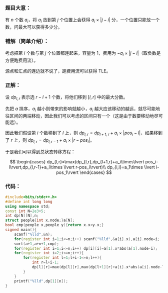 ### 题目大意：

有 $n$ 个数 $a_i$，将 $a_i$ 放到第 $j$ 个位置上会获得 $a_i\times\lvert j-i\rvert$ 分，一个位置只能放一个数，问最大可以获得多少分。

### 错解（简单介绍）：

考虑把第 $i$ 个数与第 $j$ 个位置都连起来，容量为 $1$，费用为 $-a_i\times\lvert j-i\rvert$（取负数是方便跑费用流）。

源点和汇点的连边就不说了，跑费用流可以获得 TLE。

### 正解：

设 $dp_{l,r}$ 表示选 $r-l+1$ 个数，将他们移到 $[l,r]$ 中的最大分数。

先把 $a$ 排序，$a_i$ 越小则带来的影响就越小，$a_i$ 越大应该移动的越远，就尽可能地往区间的两端移动，因此我们可以考虑的区间只有一个（这是由于数要移动地尽可能远）。

因此我们假设第 $i$ 个数移到了 $l$ 上，则 $dp_{l,r}=dp_{l+1,r}+a_i\times \lvert pos_i-l\rvert$，如果移到了 $r$ 上，则 $dp_{l,r}=dp_{l,r-1}+a_i\times\lvert r-pos_i\rvert$。

于是我们可以得到总状态转移方程：

$$
\begin{cases}
dp_{l,r}=\max(dp_{l,r},dp_{l+1,r}+a_i\times\lvert pos_i-l\rvert,dp_{l,r-1}+a_i\times \lvert r-pos_i\rvert)\\
dp_{i,i}=a_1\times \lvert i-pos_1\rvert
\end{cases}
$$

### 代码：

```cpp
#include<bits/stdc++.h>
#define int long long
using namespace std;
const int N=2e3+5;
int dp[N][N],n;
struct people{int x,node;}a[N];
bool cmp(people x,people y){return x.x<y.x;}
signed main(){
    scanf("%lld",&n);
    for(register int i=1;i<=n;i++) scanf("%lld",&a[i].x),a[i].node=i;
    sort(a+1,a+n+1,cmp);
    for(register int i=1;i<=n;i++) dp[i][i]=a[1].x*abs(a[1].node-i);
    for(register int i=2;i<=n;i++){
        for(register int l=1;l+i-1<=n;l++){
            int r=l+i-1;
            dp[l][r]=max(dp[l][r],max(dp[l+1][r]+a[i].x*abs(a[i].node-l),dp[l][r-1]+a[i].x*abs(r-a[i].node)));
        }
    }
    printf("%lld",dp[1][n]);
}
```